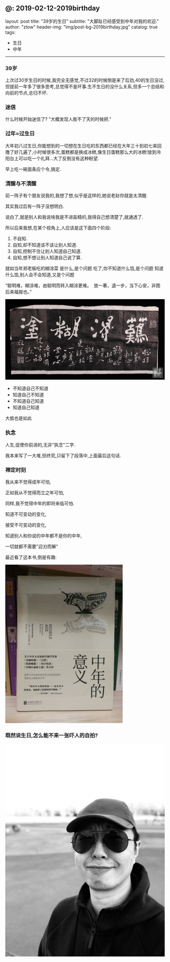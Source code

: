 ﻿@: 2019-02-12-2019birthday
---
layout: post
title: "39岁的生日"
subtitle: "大脚趾已经感受到中年对我的欢迎."
author: "ztow"
header-img: "img/post-bg-2019birthday.jpg"
catalog: true
tags:
  - 生日
  - 中年

---

### 39岁
上次过30岁生日的时候,我完全无感觉,不过32的时候倒是来了后劲,40的生日没过,但提前一年多了很多思考,总觉得不是坏事.生不生日的没什么关系,但多一个总结和向前的节点,总归不坏.

### 迷信
什么时候开始迷信了?
"大概发现人胜不了天的时候把."
### 过年=过生日
大年初八过生日,你能想到的一切想在生日吃的东西都已经在大年三十到初七来回撸了好几遍了,小时候很多次,蛋糕都是换成冰糕,像生日蛋糕那么大的冰糕!放到冷阳台上可以吃一个礼拜...大了反倒没有这种盼望.

早上吃一碗面条应个令,搞定.

### 清醒与不清醒
前一阵子有个朋友说我的,我想了想,似乎是这样的,她说老赵你就是太清醒.

其实我过后有一阵子没想明白.

说白了,就是别人和我说啥我是不进盐精的,我得自己想清楚了,就通透了.

所以后来我想,在某个视角上,人应该是这下面四个阶段:
1. 不自知.
2. 自知,却不知道该不该让别人知道.
3. 自知,控制不住让别人知道自己知道.
4. 自知,想不想让别人知道自己说了算.

就如当年郑老板吃的糊涂菜
是什么,是个问题
吃了,你不知道什么馅,是个问题
知道什么馅,别人会不会知道,又是个问题

“聪明难，糊涂难，由聪明而转入糊涂更难。 
放一著，退一步，当下心安，非图后来福报也。”

![难得糊涂][1]

- 不知道自己不知道 
- 知道自己不知道 
- 不知道自己知道 
- 知道自己知道

大抵也是如此

### 执念
人生,促使你前进的,无非"执念"二字.

我本来写了一大堆,但终究,只留下了段落中,上面最后这句话.

### 禅定时刻
我从来不觉得成年可怕,

正如我从不觉得而立之年可怕,

同样,我不觉得中年的即将来临可怕.

知道不可变动的变化,

接受不可变动的变化,

知道别人和你说的中年都不是你的中年,

一切就都不需要"迎刃而解"

最近看了这本书,倒是有趣:

![中年的意义][2]

### 既然说生日,怎么能不来一张吓人的自拍?
![吓人的自拍][3]


  [1]: /img/post-img-me20190212-1.jpg
  [2]: /img/post-img-me20190212-2.jpg
  [3]: /img/post-img-2019birthday.jpg